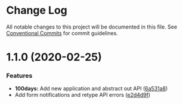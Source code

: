 # Change Log

All notable changes to this project will be documented in this file.
See [Conventional Commits](https://conventionalcommits.org) for commit guidelines.

# 1.1.0 (2020-02-25)


### Features

* **100days:** Add new application and abstract out API ([6a531a8](https://gitlab.com/imaginedelements/heather-turano-coaching/live-life-mindful/commit/6a531a88819b92ee04d342889572c30ca1030116))
* Add form notifications and retype API errors ([e2d4d9f](https://gitlab.com/imaginedelements/heather-turano-coaching/live-life-mindful/commit/e2d4d9f85010703bf48e6ef986f0b7b97150769d))
